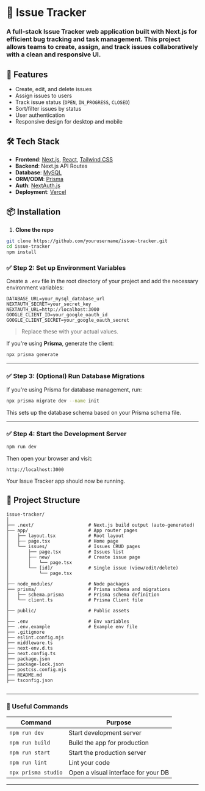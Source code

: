 # 🐛 Issue Tracker

### A full-stack **Issue Tracker** web application built with **Next.js** for efficient bug tracking and task management. This project allows teams to create, assign, and track issues collaboratively with a clean and responsive UI.

## 🚀 Features

- Create, edit, and delete issues
- Assign issues to users
- Track issue status (`OPEN`, `IN_PROGRESS`, `CLOSED`)
- Sort/filter issues by status
- User authentication
- Responsive design for desktop and mobile

## 🛠️ Tech Stack

- **Frontend**: [Next.js](https://nextjs.org/), [React](https://react.dev/), [Tailwind CSS](https://tailwindcss.com/)
- **Backend**: Next.js API Routes
- **Database**: [MySQL](https://mysql.com)
- **ORM/ODM**: [Prisma](https://www.prisma.io/)
- **Auth**: [NextAuth.js](https://next-auth.js.org/)
- **Deployment**: [Vercel](https://vercel.com/)

## 📦 Installation

1. **Clone the repo**

```bash
git clone https://github.com/yourusername/issue-tracker.git
cd issue-tracker
npm install
```

### ✅ Step 2: Set up Environment Variables

Create a `.env` file in the root directory of your project and add the necessary environment variables:

```env
DATABASE_URL=your_mysql_database_url
NEXTAUTH_SECRET=your_secret_key
NEXTAUTH_URL=http://localhost:3000
GOOGLE_CLIENT_ID=your_google_oauth_id
GOOGLE_CLIENT_SECRET=your_google_oauth_secret
```

> Replace these with your actual values.

If you're using **Prisma**, generate the client:

```bash
npx prisma generate
```

---

### ✅ Step 3: (Optional) Run Database Migrations

If you're using Prisma for database management, run:

```bash
npx prisma migrate dev --name init
```

This sets up the database schema based on your Prisma schema file.

---

### ✅ Step 4: Start the Development Server

```bash
npm run dev
```

Then open your browser and visit:

```
http://localhost:3000
```

Your Issue Tracker app should now be running.

## 📁 Project Structure

```
issue-tracker/
│
├── .next/                    # Next.js build output (auto-generated)
├── app/                      # App router pages
│   ├── layout.tsx            # Root layout
│   ├── page.tsx              # Home page
│   └── issues/               # Issues CRUD pages
│       ├── page.tsx          # Issues list
│       ├── new/              # Create issue page
│       │   └── page.tsx
│       └── [id]/             # Single issue (view/edit/delete)
│           └── page.tsx
│
├── node_modules/             # Node packages
├── prisma/                   # Prisma schema and migrations
│   ├── schema.prisma         # Prisma schema definition
│   └── client.ts             # Prisma Client file
│
├── public/                   # Public assets
│
├── .env                      # Env variables
├── .env.example              # Example env file
├── .gitignore
├── eslint.config.mjs
├── middleware.ts
├── next-env.d.ts
├── next.config.ts
├── package.json
├── package-lock.json
├── postcss.config.mjs
├── README.md
├── tsconfig.json


```

---

### 🧪 Useful Commands

| Command               | Purpose                              |
|----------------------|--------------------------------------|
| `npm run dev`         | Start development server              |
| `npm run build`       | Build the app for production          |
| `npm run start`       | Start the production server           |
| `npm run lint`        | Lint your code                        |
| `npx prisma studio`   | Open a visual interface for your DB   |

---

